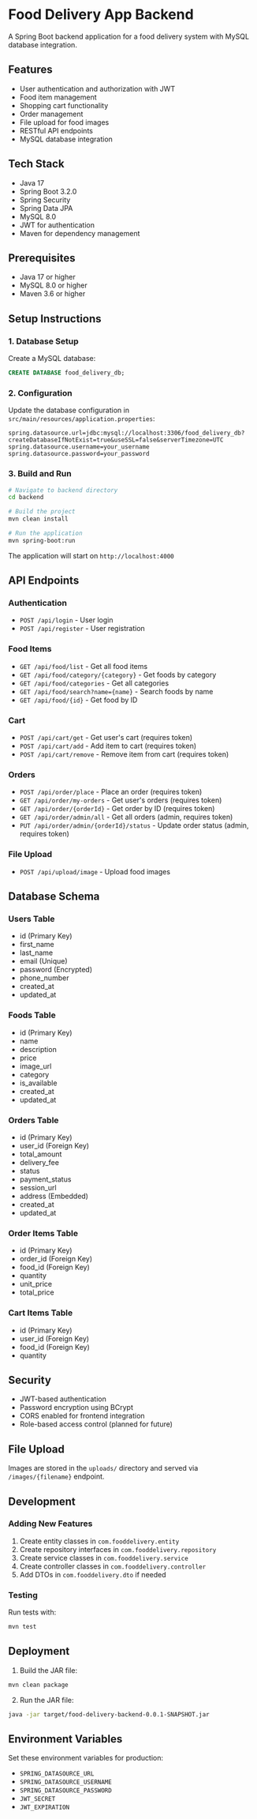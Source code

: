 # Food Delivery App Backend

A Spring Boot backend application for a food delivery system with MySQL database integration.

## Features

- User authentication and authorization with JWT
- Food item management
- Shopping cart functionality
- Order management
- File upload for food images
- RESTful API endpoints
- MySQL database integration

## Tech Stack

- Java 17
- Spring Boot 3.2.0
- Spring Security
- Spring Data JPA
- MySQL 8.0
- JWT for authentication
- Maven for dependency management

## Prerequisites

- Java 17 or higher
- MySQL 8.0 or higher
- Maven 3.6 or higher

## Setup Instructions

### 1. Database Setup

Create a MySQL database:

```sql
CREATE DATABASE food_delivery_db;
```

### 2. Configuration

Update the database configuration in `src/main/resources/application.properties`:

```properties
spring.datasource.url=jdbc:mysql://localhost:3306/food_delivery_db?createDatabaseIfNotExist=true&useSSL=false&serverTimezone=UTC
spring.datasource.username=your_username
spring.datasource.password=your_password
```

### 3. Build and Run

```bash
# Navigate to backend directory
cd backend

# Build the project
mvn clean install

# Run the application
mvn spring-boot:run
```

The application will start on `http://localhost:4000`

## API Endpoints

### Authentication
- `POST /api/login` - User login
- `POST /api/register` - User registration

### Food Items
- `GET /api/food/list` - Get all food items
- `GET /api/food/category/{category}` - Get foods by category
- `GET /api/food/categories` - Get all categories
- `GET /api/food/search?name={name}` - Search foods by name
- `GET /api/food/{id}` - Get food by ID

### Cart
- `POST /api/cart/get` - Get user's cart (requires token)
- `POST /api/cart/add` - Add item to cart (requires token)
- `POST /api/cart/remove` - Remove item from cart (requires token)

### Orders
- `POST /api/order/place` - Place an order (requires token)
- `GET /api/order/my-orders` - Get user's orders (requires token)
- `GET /api/order/{orderId}` - Get order by ID (requires token)
- `GET /api/order/admin/all` - Get all orders (admin, requires token)
- `PUT /api/order/admin/{orderId}/status` - Update order status (admin, requires token)

### File Upload
- `POST /api/upload/image` - Upload food images

## Database Schema

### Users Table
- id (Primary Key)
- first_name
- last_name
- email (Unique)
- password (Encrypted)
- phone_number
- created_at
- updated_at

### Foods Table
- id (Primary Key)
- name
- description
- price
- image_url
- category
- is_available
- created_at
- updated_at

### Orders Table
- id (Primary Key)
- user_id (Foreign Key)
- total_amount
- delivery_fee
- status
- payment_status
- session_url
- address (Embedded)
- created_at
- updated_at

### Order Items Table
- id (Primary Key)
- order_id (Foreign Key)
- food_id (Foreign Key)
- quantity
- unit_price
- total_price

### Cart Items Table
- id (Primary Key)
- user_id (Foreign Key)
- food_id (Foreign Key)
- quantity

## Security

- JWT-based authentication
- Password encryption using BCrypt
- CORS enabled for frontend integration
- Role-based access control (planned for future)

## File Upload

Images are stored in the `uploads/` directory and served via `/images/{filename}` endpoint.

## Development

### Adding New Features

1. Create entity classes in `com.fooddelivery.entity`
2. Create repository interfaces in `com.fooddelivery.repository`
3. Create service classes in `com.fooddelivery.service`
4. Create controller classes in `com.fooddelivery.controller`
5. Add DTOs in `com.fooddelivery.dto` if needed

### Testing

Run tests with:
```bash
mvn test
```

## Deployment

1. Build the JAR file:
```bash
mvn clean package
```

2. Run the JAR file:
```bash
java -jar target/food-delivery-backend-0.0.1-SNAPSHOT.jar
```

## Environment Variables

Set these environment variables for production:
- `SPRING_DATASOURCE_URL`
- `SPRING_DATASOURCE_USERNAME`
- `SPRING_DATASOURCE_PASSWORD`
- `JWT_SECRET`
- `JWT_EXPIRATION`








